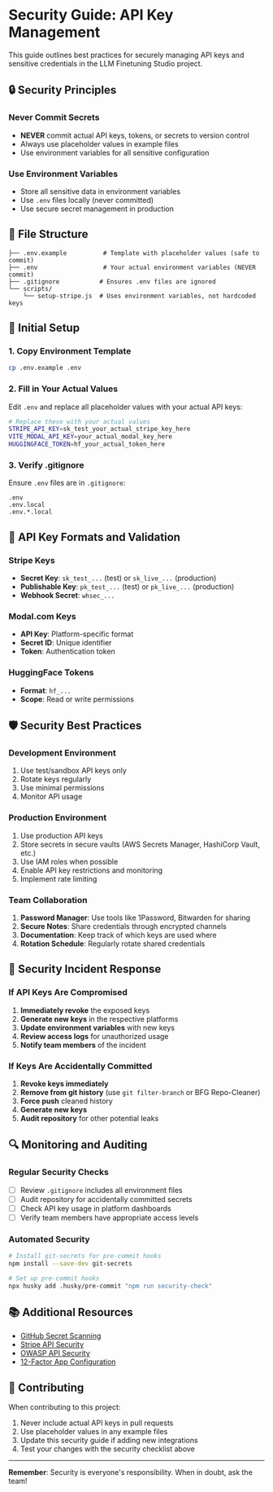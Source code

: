 # Security Guide: API Key Management

This guide outlines best practices for securely managing API keys and sensitive credentials in the LLM Finetuning Studio project.

## 🔒 Security Principles

### Never Commit Secrets
- **NEVER** commit actual API keys, tokens, or secrets to version control
- Always use placeholder values in example files
- Use environment variables for all sensitive configuration

### Use Environment Variables
- Store all sensitive data in environment variables
- Use `.env` files locally (never committed)
- Use secure secret management in production

## 📁 File Structure

```
├── .env.example          # Template with placeholder values (safe to commit)
├── .env                  # Your actual environment variables (NEVER commit)
├── .gitignore           # Ensures .env files are ignored
└── scripts/
    └── setup-stripe.js  # Uses environment variables, not hardcoded keys
```

## 🚀 Initial Setup

### 1. Copy Environment Template
```bash
cp .env.example .env
```

### 2. Fill in Your Actual Values
Edit `.env` and replace all placeholder values with your actual API keys:

```bash
# Replace these with your actual values
STRIPE_API_KEY=sk_test_your_actual_stripe_key_here
VITE_MODAL_API_KEY=your_actual_modal_key_here
HUGGINGFACE_TOKEN=hf_your_actual_token_here
```

### 3. Verify .gitignore
Ensure `.env` files are in `.gitignore`:
```
.env
.env.local
.env.*.local
```

## 🔧 API Key Formats and Validation

### Stripe Keys
- **Secret Key**: `sk_test_...` (test) or `sk_live_...` (production)
- **Publishable Key**: `pk_test_...` (test) or `pk_live_...` (production)
- **Webhook Secret**: `whsec_...`

### Modal.com Keys
- **API Key**: Platform-specific format
- **Secret ID**: Unique identifier
- **Token**: Authentication token

### HuggingFace Tokens
- **Format**: `hf_...`
- **Scope**: Read or write permissions

## 🛡️ Security Best Practices

### Development Environment
1. Use test/sandbox API keys only
2. Rotate keys regularly
3. Use minimal permissions
4. Monitor API usage

### Production Environment
1. Use production API keys
2. Store secrets in secure vaults (AWS Secrets Manager, HashiCorp Vault, etc.)
3. Use IAM roles when possible
4. Enable API key restrictions and monitoring
5. Implement rate limiting

### Team Collaboration
1. **Password Manager**: Use tools like 1Password, Bitwarden for sharing
2. **Secure Notes**: Share credentials through encrypted channels
3. **Documentation**: Keep track of which keys are used where
4. **Rotation Schedule**: Regularly rotate shared credentials

## 🚨 Security Incident Response

### If API Keys Are Compromised
1. **Immediately revoke** the exposed keys
2. **Generate new keys** in the respective platforms
3. **Update environment variables** with new keys
4. **Review access logs** for unauthorized usage
5. **Notify team members** of the incident

### If Keys Are Accidentally Committed
1. **Revoke keys immediately**
2. **Remove from git history** (use `git filter-branch` or BFG Repo-Cleaner)
3. **Force push** cleaned history
4. **Generate new keys**
5. **Audit repository** for other potential leaks

## 🔍 Monitoring and Auditing

### Regular Security Checks
- [ ] Review `.gitignore` includes all environment files
- [ ] Audit repository for accidentally committed secrets
- [ ] Check API key usage in platform dashboards
- [ ] Verify team members have appropriate access levels

### Automated Security
```bash
# Install git-secrets for pre-commit hooks
npm install --save-dev git-secrets

# Set up pre-commit hooks
npx husky add .husky/pre-commit "npm run security-check"
```

## 📚 Additional Resources

- [GitHub Secret Scanning](https://docs.github.com/code-security/secret-scanning)
- [Stripe API Security](https://stripe.com/docs/api/authentication)
- [OWASP API Security](https://owasp.org/www-project-api-security/)
- [12-Factor App Configuration](https://12factor.net/config)

## 🤝 Contributing

When contributing to this project:
1. Never include actual API keys in pull requests
2. Use placeholder values in any example files
3. Update this security guide if adding new integrations
4. Test your changes with the security checklist above

---

**Remember**: Security is everyone's responsibility. When in doubt, ask the team!